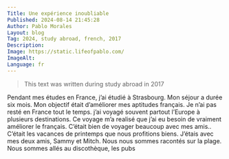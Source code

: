 ```yaml
---
Title: Une expérience inoubliable
Published: 2024-08-14 21:45:28
Author: Pablo Morales
Layout: blog
Tag: 2024, study abroad, french, 2017
Description: 
Image: https://static.lifeofpablo.com/
ImageAlt: 
Language: fr
---
```



> This text was written during study abroad in 2017

Pendant mes études en France, j’ai étudié à Strasbourg. Mon séjour a durée six mois. Mon objectif était d’améliorer mes aptitudes français. Je n’ai pas resté en France tout le temps. j’ai voyagé souvent partout l’Europe à plusieurs destinations. Ce voyage m’a realisé que j’ai eu besoin de vraiment améliorer le français.  C’était bien de voyager beaucoup avec mes amis.. C’était les vacances de printemps que nous profitions biens. J’étais avec mes deux amis, Sammy et Mitch. Nous nous sommes racontés sur la plage. Nous sommes allés au discothèque, les pubs

